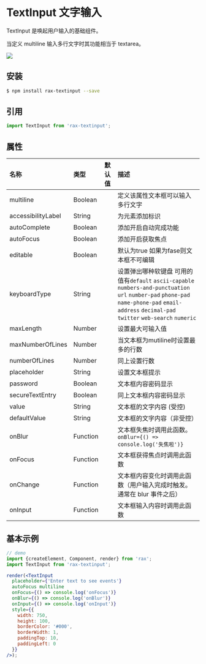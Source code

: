 # TextInput 文字输入

TextInput 是唤起用户输入的基础组件。  

当定义 multiline 输入多行文字时其功能相当于 textarea。 

![](https://gw.alicdn.com/tfs/TB1zgIwRVXXXXbmXXXXXXXXXXXX-255-296.gif)

## 安装

```bash
$ npm install rax-textinput --save 
```

## 引用

```jsx
import TextInput from 'rax-textinput';
```

## 属性

| 名称                 | 类型       | 默认值  | 描述                                       |
| :----------------- | :------- | :--- | :--------------------------------------- |
| multiline          | Boolean  |      | 定义该属性文本框可以输入多行文字                         |
| accessibilityLabel | String   |      | 为元素添加标识                                  |
| autoComplete       | Boolean  |      | 添加开启自动完成功能                               |
| autoFocus          | Boolean  |      | 添加开启获取焦点                                 |
| editable           | Boolean  |      | 默认为true 如果为fase则文本框不可编辑                  |
| keyboardType       | String   |      | 设置弹出哪种软键盘 可用的值有`default` `ascii-capable` `numbers-and-punctuation` `url` `number-pad` `phone-pad` `name-phone-pad` `email-address` `decimal-pad` `twitter` `web-search` `numeric` |
| maxLength          | Number   |      | 设置最大可输入值                                 |
| maxNumberOfLines   | Number   |      | 当文本框为mutiline时设置最多的行数                    |
| numberOfLines      | Number   |      | 同上设置行数                                   |
| placeholder        | String   |      | 设置文本框提示                                  |
| password           | Boolean  |      | 文本框内容密码显示                                |
| secureTextEntry    | Boolean  |      | 同上文本框内容密码显示                              |
| value              | String   |      | 文本框的文字内容 (受控)                                 |
| defaultValue       | String   |      | 文本框的文字内容（非受控）                                |
| onBlur             | Function |      | 文本框失焦时调用此函数。`onBlur={() => console.log('失焦啦')}` |
| onFocus            | Function |      | 文本框获得焦点时调用此函数                            |
| onChange           | Function |      | 文本框内容变化时调用此函数（用户输入完成时触发。通常在 blur 事件之后） |
| onInput            | Function |      | 文本框输入内容时调用此函数                            |

## 基本示例

```jsx
// demo
import {createElement, Component, render} from 'rax';
import TextInput from 'rax-textinput';

render(<TextInput
  placeholder={'Enter text to see events'}
  autoFocus multiline
  onFocus={() => console.log('onFocus')}
  onBlur={() => console.log('onBlur')}
  onInput={() => console.log('onInput')}
  style={{
    width: 750,
    height: 100,
    borderColor: '#000',
    borderWidth: 1,
    paddingTop: 10,
    paddingLeft: 0
  }}
/>);
```
